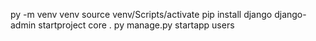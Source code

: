 py -m venv venv
source venv/Scripts/activate
pip install django
django-admin startproject core .
py manage.py startapp users